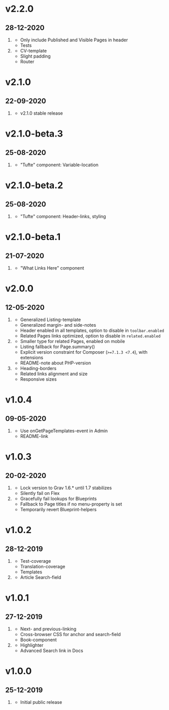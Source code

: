# v2.2.0
## 28-12-2020

1. [](#improved)
    * Only include Published and Visible Pages in header
    * Tests
2. [](#bugfix)
    * CV-template
    * Slight padding
    * Router

# v2.1.0
## 22-09-2020

1. [](#new)
    * v2.1.0 stable release

# v2.1.0-beta.3
## 25-08-2020

1. [](#bugfix)
    * "Tufte" component: Variable-location

# v2.1.0-beta.2
## 25-08-2020

1. [](#improved)
    * "Tufte" component: Header-links, styling

# v2.1.0-beta.1
## 21-07-2020

1. [](#new)
    * "What Links Here" component

# v2.0.0
## 12-05-2020

1. [](#new)
    * Generalized Listing-template
    * Generalized margin- and side-notes
    * Header enabled in all templates, option to disable in `toolbar.enabled`
    * Related Pages links optimized, option to disable in `related.enabled`
2. [](#improved)
    * Smaller type for related Pages, enabled on mobile
    * Listing fallback for Page.summary()
    * Explicit version constraint for Composer (`>=7.1.3 <7.4`), with extensions
    * README-note about PHP-version
3. [](#bugfix)
    * Heading-borders
    * Related links alignment and size
    * Responsive sizes

# v1.0.4
## 09-05-2020

1. [](#bugfix)
    * Use onGetPageTemplates-event in Admin
    * README-link

# v1.0.3
## 20-02-2020

1. [](#new)
    * Lock version to Grav 1.6.* until 1.7 stabilizes
    * Silently fail on Flex
2. [](#bugfix)
    * Gracefully fail lookups for Blueprints
    * Fallback to Page titles if no menu-property is set
    * Temporarily revert Blueprint-helpers

# v1.0.2
## 28-12-2019

1. [](#improved)
    * Test-coverage
    * Translation-coverage
    * Templates
2. [](#bugfix)
    * Article Search-field

# v1.0.1
## 27-12-2019

1. [](#improved)
    * Next- and previous-linking
    * Cross-browser CSS for anchor and search-field
    * Book-component
2. [](#bugfix)
    * Highlighter
    * Advanced Search link in Docs

# v1.0.0
## 25-12-2019

1. [](#new)
    * Initial public release
